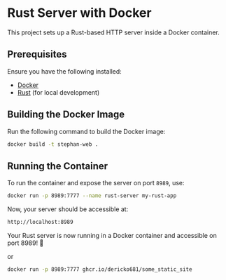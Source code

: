 # Rust Server with Docker

This project sets up a Rust-based HTTP server inside a Docker container.

## Prerequisites

Ensure you have the following installed:
- [Docker](https://docs.docker.com/get-docker/)
- [Rust](https://www.rust-lang.org/tools/install) (for local development)

## Building the Docker Image

Run the following command to build the Docker image:

```sh
docker build -t stephan-web .
```

## Running the Container

To run the container and expose the server on port `8989`, use:

```sh
docker run -p 8989:7777 --name rust-server my-rust-app
```

Now, your server should be accessible at:

```sh
http://localhost:8989
```

Your Rust server is now running in a Docker container and accessible on port 8989! 🚀

or

```sh
docker run -p 8989:7777 ghcr.io/dericko681/some_static_site
```

